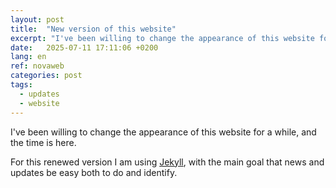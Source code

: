 ```yaml
---
layout: post
title:  "New version of this website"
excerpt: "I've been willing to change the appearance of this website for a while."
date:   2025-07-11 17:11:06 +0200
lang: en
ref: novaweb
categories: post 
tags:
  - updates
  - website
---
```

I've been willing to change the appearance of this website for a while, and the time is here.

For this renewed version I am using [Jekyll][jekyll-docs], with the main goal that news and updates be easy both to do and identify.

[jekyll-docs]: https://jekyllrb.com/docs/home
